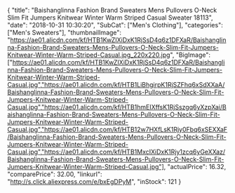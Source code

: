 {
	"title": "Baishanglinna Fashion Brand Sweaters Mens Pullovers O-Neck Slim Fit Jumpers Knitwear Winter Warm Striped Casual Sweater 18113",
	"date": "2018-10-31 10:30:20",
	"SubCat": ["Men's Clothing"],
	"categories": ["Men's Sweaters"],
	"thumbnailImage": "https://ae01.alicdn.com/kf/HTB1KwZIXiDxK1RjSsD4q6z1DFXaR/Baishanglinna-Fashion-Brand-Sweaters-Mens-Pullovers-O-Neck-Slim-Fit-Jumpers-Knitwear-Winter-Warm-Striped-Casual.jpg_220x220.jpg",
	"BigImage": ["https://ae01.alicdn.com/kf/HTB1KwZIXiDxK1RjSsD4q6z1DFXaR/Baishanglinna-Fashion-Brand-Sweaters-Mens-Pullovers-O-Neck-Slim-Fit-Jumpers-Knitwear-Winter-Warm-Striped-Casual.jpg","https://ae01.alicdn.com/kf/HTB1LiBhgirpK1RjSZFhq6xSdXXaA/Baishanglinna-Fashion-Brand-Sweaters-Mens-Pullovers-O-Neck-Slim-Fit-Jumpers-Knitwear-Winter-Warm-Striped-Casual.jpg","https://ae01.alicdn.com/kf/HTB1hmEIXffsK1RjSszgq6yXzpXai/Baishanglinna-Fashion-Brand-Sweaters-Mens-Pullovers-O-Neck-Slim-Fit-Jumpers-Knitwear-Winter-Warm-Striped-Casual.jpg","https://ae01.alicdn.com/kf/HTB12w7HXfLsK1Rjy0Fbq6xSEXXaF/Baishanglinna-Fashion-Brand-Sweaters-Mens-Pullovers-O-Neck-Slim-Fit-Jumpers-Knitwear-Winter-Warm-Striped-Casual.jpg","https://ae01.alicdn.com/kf/HTB1MxcIXiDxK1Rjy1zcq6yGeXXaz/Baishanglinna-Fashion-Brand-Sweaters-Mens-Pullovers-O-Neck-Slim-Fit-Jumpers-Knitwear-Winter-Warm-Striped-Casual.jpg"],
	"actualPrice": 16.32,
	"comparePrice": 32.00,
	"linkurl": "http://s.click.aliexpress.com/e/bxEgDPyM",
	"inStock": 121
}
